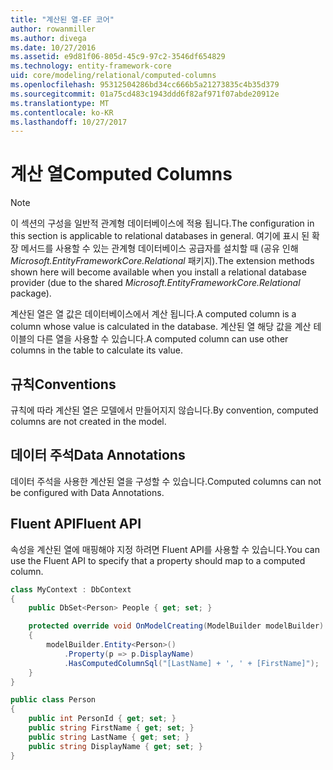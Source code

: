 ```yaml
---
title: "계산된 열-EF 코어"
author: rowanmiller
ms.author: divega
ms.date: 10/27/2016
ms.assetid: e9d81f06-805d-45c9-97c2-3546df654829
ms.technology: entity-framework-core
uid: core/modeling/relational/computed-columns
ms.openlocfilehash: 95312504286bd34cc666b5a21273835c4b35d379
ms.sourcegitcommit: 01a75cd483c1943ddd6f82af971f07abde20912e
ms.translationtype: MT
ms.contentlocale: ko-KR
ms.lasthandoff: 10/27/2017
---
```

# <a name="computed-columns"></a><span data-ttu-id="d6171-102">계산 열</span><span class="sxs-lookup"><span data-stu-id="d6171-102">Computed Columns</span></span>

> [!NOTE]  
> <span data-ttu-id="d6171-103">이 섹션의 구성을 일반적 관계형 데이터베이스에 적용 됩니다.</span><span class="sxs-lookup"><span data-stu-id="d6171-103">The configuration in this section is applicable to relational databases in general.</span></span> <span data-ttu-id="d6171-104">여기에 표시 된 확장 메서드를 사용할 수 있는 관계형 데이터베이스 공급자를 설치할 때 (공유 인해 *Microsoft.EntityFrameworkCore.Relational* 패키지).</span><span class="sxs-lookup"><span data-stu-id="d6171-104">The extension methods shown here will become available when you install a relational database provider (due to the shared *Microsoft.EntityFrameworkCore.Relational* package).</span></span>

<span data-ttu-id="d6171-105">계산된 열은 열 값은 데이터베이스에서 계산 됩니다.</span><span class="sxs-lookup"><span data-stu-id="d6171-105">A computed column is a column whose value is calculated in the database.</span></span> <span data-ttu-id="d6171-106">계산된 열 해당 값을 계산 테이블의 다른 열을 사용할 수 있습니다.</span><span class="sxs-lookup"><span data-stu-id="d6171-106">A computed column can use other columns in the table to calculate its value.</span></span>

## <a name="conventions"></a><span data-ttu-id="d6171-107">규칙</span><span class="sxs-lookup"><span data-stu-id="d6171-107">Conventions</span></span>

<span data-ttu-id="d6171-108">규칙에 따라 계산된 열은 모델에서 만들어지지 않습니다.</span><span class="sxs-lookup"><span data-stu-id="d6171-108">By convention, computed columns are not created in the model.</span></span>

## <a name="data-annotations"></a><span data-ttu-id="d6171-109">데이터 주석</span><span class="sxs-lookup"><span data-stu-id="d6171-109">Data Annotations</span></span>

<span data-ttu-id="d6171-110">데이터 주석을 사용한 계산된 열을 구성할 수 있습니다.</span><span class="sxs-lookup"><span data-stu-id="d6171-110">Computed columns can not be configured with Data Annotations.</span></span>

## <a name="fluent-api"></a><span data-ttu-id="d6171-111">Fluent API</span><span class="sxs-lookup"><span data-stu-id="d6171-111">Fluent API</span></span>

<span data-ttu-id="d6171-112">속성을 계산된 열에 매핑해야 지정 하려면 Fluent API를 사용할 수 있습니다.</span><span class="sxs-lookup"><span data-stu-id="d6171-112">You can use the Fluent API to specify that a property should map to a computed column.</span></span>

<!-- [!code-csharp[Main](samples/core/relational/Modeling/FluentAPI/Samples/Relational/ComputedColumn.cs?highlight=9)] -->
``` csharp
class MyContext : DbContext
{
    public DbSet<Person> People { get; set; }

    protected override void OnModelCreating(ModelBuilder modelBuilder)
    {
        modelBuilder.Entity<Person>()
            .Property(p => p.DisplayName)
            .HasComputedColumnSql("[LastName] + ', ' + [FirstName]");
    }
}

public class Person
{
    public int PersonId { get; set; }
    public string FirstName { get; set; }
    public string LastName { get; set; }
    public string DisplayName { get; set; }
}
```
